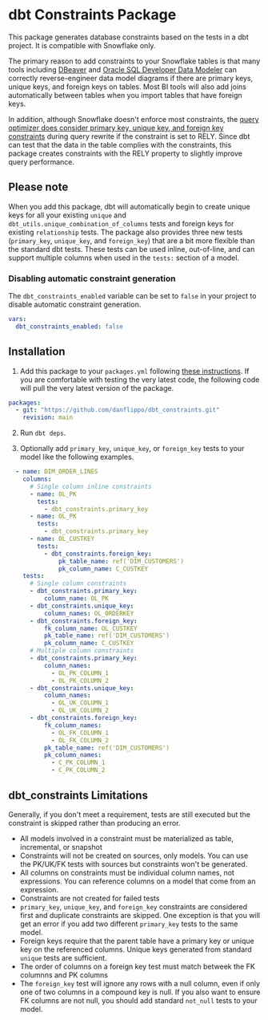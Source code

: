 # dbt Constraints Package
This package generates database constraints based on the tests in a dbt project. It is compatible with Snowflake only. 

The primary reason to add constraints to your Snowflake tables is that many tools including [DBeaver](https://dbeaver.io) and [Oracle SQL Developer Data Modeler](https://community.snowflake.com/s/article/How-To-Customizing-Oracle-SQL-Developer-Data-Modeler-SDDM-to-Support-Snowflake-Variant) can correctly reverse-engineer data model diagrams if there are primary keys, unique keys, and foreign keys on tables. Most BI tools will also add joins automatically between tables when you import tables that have foreign keys.

In addition, although Snowflake doesn't enforce most constraints, the [query optimizer does consider primary key, unique key, and foreign key constraints](https://docs.snowflake.com/en/sql-reference/constraints-properties.html?#extended-constraint-properties) during query rewrite if the constraint is set to RELY. Since dbt can test that the data in the table complies with the constraints, this package creates constraints with the RELY property to slightly improve query performance.

## Please note
When you add this package, dbt will automatically begin to create unique keys for all your existing `unique` and `dbt_utils.unique_combination_of_columns` tests and foreign keys for existing `relationship` tests. The package also provides three new tests (`primary_key`, `unique_key`, and `foreign_key`) that are a bit more flexible than the standard dbt tests. These tests can be used inline, out-of-line, and can support multiple columns when used in the `tests:` section of a model.

### Disabling automatic constraint generation
The `dbt_constraints_enabled` variable can be set to `false` in your project to disable automatic constraint generation.
```yml
vars:
  dbt_constraints_enabled: false
```

## Installation

1. Add this package to your `packages.yml` following [these instructions](https://docs.getdbt.com/docs/building-a-dbt-project/package-management/). If you are comfortable with testing the very latest code, the following code will pull the very latest version of the package.
```yml
packages:
  - git: "https://github.com/danflippo/dbt_constraints.git"
    revision: main
```
2. Run `dbt deps`.

3. Optionally add `primary_key`, `unique_key`, or `foreign_key` tests to your model like the following examples.
```yml
  - name: DIM_ORDER_LINES
    columns:
      # Single column inline constraints
      - name: OL_PK
        tests:
          - dbt_constraints.primary_key
      - name: OL_PK
        tests:
          - dbt_constraints.primary_key
      - name: OL_CUSTKEY
        tests:
          - dbt_constraints.foreign_key:
              pk_table_name: ref('DIM_CUSTOMERS')
              pk_column_name: C_CUSTKEY
    tests:
      # Single column constraints
      - dbt_constraints.primary_key:
          column_name: OL_PK
      - dbt_constraints.unique_key:
          column_names: OL_ORDERKEY
      - dbt_constraints.foreign_key:
          fk_column_name: OL_CUSTKEY
          pk_table_name: ref('DIM_CUSTOMERS')
          pk_column_name: C_CUSTKEY
      # Multiple column constraints
      - dbt_constraints.primary_key:
          column_names:
            - OL_PK_COLUMN_1
            - OL_PK_COLUMN_2
      - dbt_constraints.unique_key:
          column_names:
            - OL_UK_COLUMN_1
            - OL_UK_COLUMN_2
      - dbt_constraints.foreign_key:
          fk_column_names:
            - OL_FK_COLUMN_1
            - OL_FK_COLUMN_2
          pk_table_name: ref('DIM_CUSTOMERS')
          pk_column_names:
            - C_PK_COLUMN_1
            - C_PK_COLUMN_2

```

## dbt_constraints Limitations
Generally, if you don't meet a requirement, tests are still executed but the constraint is skipped rather than producing an error.
* All models involved in a constraint must be materialized as table, incremental, or snapshot
* Constraints will not be created on sources, only models. You can use the PK/UK/FK tests with sources but constraints won't be generated.
* All columns on constraints must be individual column names, not expressions. You can reference columns on a model that come from an expression.
* Constraints are not created for failed tests
* `primary_key`, `unique_key`, and `foreign_key` constraints are considered first and duplicate constraints are skipped. One exception is that you will get an error if you add two different `primary_key` tests to the same model.
* Foreign keys require that the parent table have a primary key or unique key on the referenced columns. Unique keys generated from standard `unique` tests are sufficient.
* The order of columns on a foreign key test must match betweek the FK columnns and PK columns
* The `foreign_key` test will ignore any rows with a null column, even if only one of two columns in a compound key is null. If you also want to ensure FK columns are not null, you should add standard `not_null` tests to your model.
